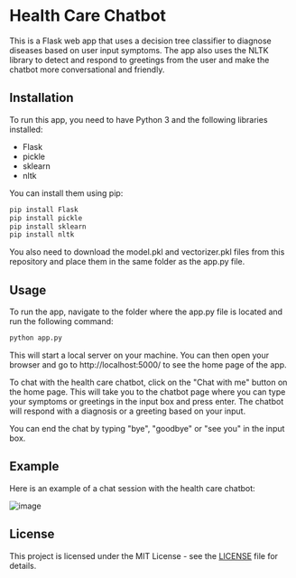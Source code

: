 # Health Care Chatbot

This is a Flask web app that uses a decision tree classifier to diagnose diseases based on user input symptoms. The app also uses the NLTK library to detect and respond to greetings from the user and make the chatbot more conversational and friendly.

## Installation

To run this app, you need to have Python 3 and the following libraries installed:

- Flask
- pickle
- sklearn
- nltk

You can install them using pip:

```bash
pip install Flask
pip install pickle
pip install sklearn
pip install nltk
```

You also need to download the model.pkl and vectorizer.pkl files from this repository and place them in the same folder as the app.py file.

## Usage

To run the app, navigate to the folder where the app.py file is located and run the following command:

```bash
python app.py
```

This will start a local server on your machine. You can then open your browser and go to http://localhost:5000/ to see the home page of the app.

To chat with the health care chatbot, click on the "Chat with me" button on the home page. This will take you to the chatbot page where you can type your symptoms or greetings in the input box and press enter. The chatbot will respond with a diagnosis or a greeting based on your input.

You can end the chat by typing "bye", "goodbye" or "see you" in the input box.

## Example

Here is an example of a chat session with the health care chatbot:

![image](https://github.com/AnanyaSDhar/Healthcare-Chatbot/assets/90474789/40d4ada8-4e4a-48a3-99f3-f5d600cd23ed)


## License

This project is licensed under the MIT License - see the [LICENSE](LICENSE) file for details.

